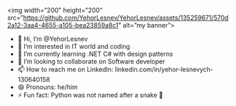 
<p align=”center”>

<img width=”200" height=”200" src=”https://github.com/YehorLesnev/YehorLesnev/assets/135259671/570d2a12-3aa4-4655-a105-bea23859a8c1" alt=”my banner”>

</p>

- 👋 Hi, I’m @YehorLesnev
- 👀 I’m interested in IT world and coding
- 🌱 I’m currently learning .NET C# with design patterns
- 💞️ I’m looking to collaborate on Software developer
- 📫 How to reach me on LinkedIn: linkedin.com/in/yehor-lesnevych-130640158
- 😄 Pronouns: he/him
- ⚡ Fun fact: Python was not named after a snake 🐍


<!---
YehorLesnev/YehorLesnev is a ✨ special ✨ repository because its `README.md` (this file) appears on your GitHub profile.
You can click the Preview link to take a look at your changes.
--->
